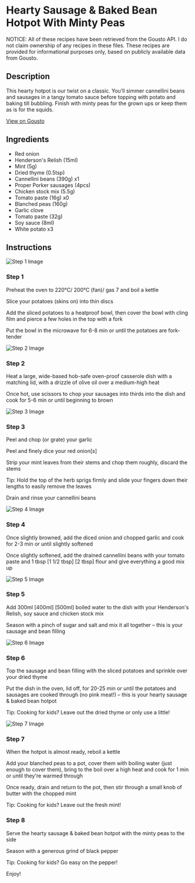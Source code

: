 # Hearty Sausage & Baked Bean Hotpot With Minty Peas

NOTICE: All of these recipes have been retrieved from the Gousto API. I do not claim ownership of any recipes in these files. These recipes are provided for informational purposes only, based on publicly available data from Gousto.

## Description

This hearty hotpot is our twist on a classic. You’ll simmer cannellini beans and sausages in a tangy tomato sauce before topping with potato and baking till bubbling. Finish with minty peas for the grown ups or keep them as is for the squids.

[View on Gousto](https://www.gousto.co.uk/recipes/cookbook/bingos-sausage-and-baked-bean-hotpot-with-minty-peas)

## Ingredients

- Red onion
- Henderson's Relish (15ml)
- Mint (5g)
- Dried thyme (0.5tsp)
- Cannellini beans (390g) x1
- Proper Porker sausages (4pcs)
- Chicken stock mix (5.5g)
- Tomato paste (16g) x0
- Blanched peas (160g)
- Garlic clove
- Tomato paste (32g)
- Soy sauce (8ml)
- White potato x3

## Instructions

![Step 1 Image](https://production-media.gousto.co.uk/cms/recipe-step-image/Step-1-1708528238398-x200.jpg)

### Step 1

Preheat the oven to 220°C/ 200°C (fan)/ gas 7 and boil a kettle

Slice your potatoes (skins on) into thin discs

Add the sliced potatoes to a heatproof bowl, then cover the bowl with cling film and pierce a few holes in the top with a fork

Put the bowl in the microwave for 6-8 min or until the potatoes are fork-tender

![Step 2 Image](https://production-media.gousto.co.uk/cms/recipe-step-image/Step-2-1708528242235-x200.jpg)

### Step 2

Heat a large, wide-based hob-safe oven-proof casserole dish with a matching lid, with a drizzle of olive oil over a medium-high heat

Once hot, use scissors to chop your sausages into thirds into the dish and cook for 5-6 min or until beginning to brown

![Step 3 Image](https://production-media.gousto.co.uk/cms/recipe-step-image/Step-3-1708528246310-x200.jpg)

### Step 3

Peel and chop (or grate) your garlic

Peel and finely dice your red onion[s]

Strip your mint leaves from their stems and chop them roughly, discard the stems

Tip: Hold the top of the herb sprigs firmly and slide your fingers down their lengths to easily remove the leaves

Drain and rinse your cannellini beans

![Step 4 Image](https://production-media.gousto.co.uk/cms/recipe-step-image/Step-4-1708528250387-x200.jpg)

### Step 4

Once slightly browned, add the diced onion and chopped garlic and cook for 2-3 min or until slightly softened

Once slightly softened, add the drained cannellini beans with your tomato paste and 1 tbsp<span class="text-purple"> [1 1/2 tbsp]</span> <span class="text-danger">[2 tbsp]</span> flour and give everything a good mix up

![Step 5 Image](https://production-media.gousto.co.uk/cms/recipe-step-image/Step-5-1708528254779-x200.jpg)

### Step 5

Add 300ml <span class="text-purple">[400ml]</span> <span class="text-danger">[500ml] </span>boiled water to the dish with your Henderson's Relish, soy sauce and chicken stock mix

Season with a pinch of sugar and salt and mix it all together – this is your sausage and bean filling

![Step 6 Image](https://production-media.gousto.co.uk/cms/recipe-step-image/Step-6-1708528258261-x200.jpg)

### Step 6

Top the sausage and bean filling with the sliced potatoes and sprinkle over your dried thyme

Put the dish in the oven, lid off, for 20-25 min or until the potatoes and sausages are cooked through (no pink meat!) – this is your hearty sausage & baked bean hotpot

<span class="text-danger">Tip: Cooking for kids? Leave out the dried thyme or only use a little!</span>

![Step 7 Image](https://production-media.gousto.co.uk/cms/recipe-step-image/Step-7-1708528262572-x200.jpg)

### Step 7

When the hotpot is almost ready, reboil a kettle

Add your blanched peas to a pot, cover them with boiling water (just enough to cover them), bring to the boil over a high heat and cook for 1 min or until they're warmed through

Once ready, drain and return to the pot, then stir through a small knob of butter with the chopped mint

<span class="text-danger">Tip: Cooking for kids? Leave out the fresh mint!</span>

### Step 8

Serve the hearty sausage & baked bean hotpot with the minty peas to the side

Season with a generous grind of black pepper

<span class="text-danger">Tip: Cooking for kids? Go easy on the pepper!</span>

Enjoy!

